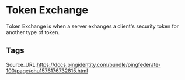 # Token Exchange
Token Exchange is when a server exhanges a client's security token for another type of token.
## Tags
Source_URL:https://docs.pingidentity.com/bundle/pingfederate-100/page/ohu1576176732815.html
